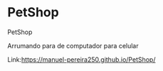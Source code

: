 # PetShop
 PetShop

Arrumando para de computador para celular


Link:https://manuel-pereira250.github.io/PetShop/
